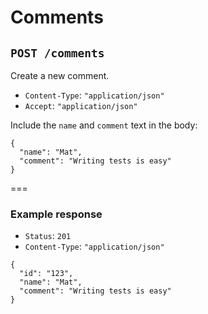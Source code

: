 # Comments

## `POST /comments`

Create a new comment.

* `Content-Type`: `"application/json"`
* `Accept`: `"application/json"`

Include the `name` and `comment` text in the body:

```
{
  "name": "Mat",
  "comment": "Writing tests is easy"
}
```

===

### Example response

* `Status`: `201`
* `Content-Type`: `"application/json"`

```
{
  "id": "123",
  "name": "Mat",
  "comment": "Writing tests is easy"
}
```